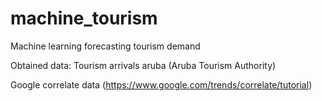 # machine_tourism
Machine learning forecasting tourism demand


Obtained data:
Tourism arrivals aruba (Aruba Tourism Authority)

Google correlate data  (https://www.google.com/trends/correlate/tutorial)

